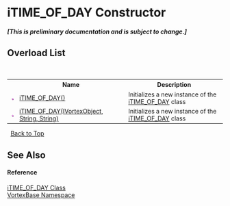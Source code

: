 # iTIME_OF_DAY Constructor 
 _**\[This is preliminary documentation and is subject to change.\]**_


## Overload List
&nbsp;<table><tr><th></th><th>Name</th><th>Description</th></tr><tr><td>![Public method](media/pubmethod.gif "Public method")</td><td><a href="M_VortexBase_iTIME_OF_DAY__ctor.md">iTIME_OF_DAY()</a></td><td>
Initializes a new instance of the <a href="T_VortexBase_iTIME_OF_DAY.md">iTIME_OF_DAY</a> class</td></tr><tr><td>![Public method](media/pubmethod.gif "Public method")</td><td><a href="M_VortexBase_iTIME_OF_DAY__ctor_1.md">iTIME_OF_DAY(IVortexObject, String, String)</a></td><td>
Initializes a new instance of the <a href="T_VortexBase_iTIME_OF_DAY.md">iTIME_OF_DAY</a> class</td></tr></table>&nbsp;
<a href="#itime_of_day-constructor">Back to Top</a>

## See Also


#### Reference
<a href="T_VortexBase_iTIME_OF_DAY.md">iTIME_OF_DAY Class</a><br /><a href="N_VortexBase.md">VortexBase Namespace</a><br />